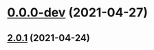 # [0.0.0-dev](https://github.com/AlexRogalskiy/github-action-node-dependency/compare/v2.0.1...v0.0.0-dev) (2021-04-27)



## [2.0.1](https://github.com/AlexRogalskiy/github-action-node-dependency/compare/2.0.1...v2.0.1) (2021-04-24)



